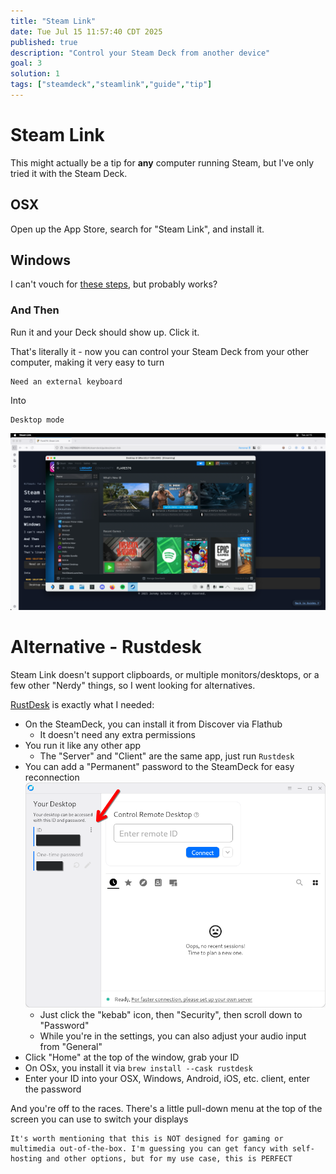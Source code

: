 ```yaml
---
title: "Steam Link"
date: Tue Jul 15 11:57:40 CDT 2025
published: true
description: "Control your Steam Deck from another device"
goal: 3
solution: 1
tags: ["steamdeck","steamlink","guide","tip"]
---
```

# Steam Link

This might actually be a tip for **any** computer running Steam, but I've only tried it with the Steam Deck.

## OSX

Open up the App Store, search for "Steam Link", and install it.

## Windows

I can't vouch for [these steps](https://steamcommunity.com/app/353380/discussions/8/3105764348181505385/), but probably works?

### And Then

Run it and your Deck should show up. Click it.

That's literally it - now you can control your Steam Deck from your other computer, making it very easy to turn

```nerd-solution-level-4
Need an external keyboard
```

Into

```nerd-solution-level-1
Desktop mode
```

![Steam Link From Mac](./images/thumbnail/steamlink.png)

# Alternative - Rustdesk

Steam Link doesn't support clipboards, or multiple monitors/desktops, or a few other "Nerdy" things, so I went looking for alternatives.

[RustDesk](https://rustdesk.com/) is exactly what I needed:

- On the SteamDeck, you can install it from Discover via Flathub
    * It doesn't need any extra permissions
- You run it like any other app
    * The "Server" and "Client" are the same app, just run `Rustdesk`
- You can add a "Permanent" password to the SteamDeck for easy reconnection\
    ![Rustdesk](./images/thumbnail/rustdesk.png)
    * Just click the "kebab" icon, then "Security", then scroll down to "Password"
    * While you're in the settings, you can also adjust your audio input from "General"
- Click "Home" at the top of the window, grab your ID
- On OSx, you install it via `brew install --cask rustdesk`
- Enter your ID into your OSX, Windows, Android, iOS, etc. client, enter the password

And you're off to the races. There's a little pull-down menu at the top of the screen you can use to switch your displays

```flare
It's worth mentioning that this is NOT designed for gaming or multimedia out-of-the-box. I'm guessing you can get fancy with self-hosting and other options, but for my use case, this is PERFECT
```
